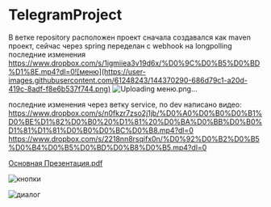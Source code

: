 # TelegramProject
В ветке repository расположен проект
сначала создавался как maven проект, сейчас через spring
переделан с webhook на longpolling
последние изменения
https://www.dropbox.com/s/1igmiiea3v19d6x/%D0%9C%D0%B5%D0%BD%D1%8E.mp4?dl=0![меню](https://user-images.githubusercontent.com/61248243/144370290-686d79c1-a20d-419c-8adf-f8e6b537f744.png)
![Uploading меню.png…]()

последние изменения через ветку service, по dev написано видео:
https://www.dropbox.com/s/n0fkzr7zso2j1jb/%D0%A0%D0%B0%D0%B1%D0%BE%D1%82%D0%B0%20%D1%81%20%D0%BA%D0%BB%D0%B0%D1%81%D1%81%D0%B0%D0%BC%D0%B8.mp4?dl=0
https://www.dropbox.com/s/2218nn8rsqifx0n/%D0%92%D0%B2%D0%B5%D0%B4%D0%B5%D0%BD%D0%B8%D0%B5.mp4?dl=0


[Основная Презентация.pdf](https://github.com/dianatoradze/TelegramProject/files/7608080/default.pdf)

![кнопки](https://user-images.githubusercontent.com/61248243/142728571-a82f5c0f-030b-4f53-9541-6445e80eefa4.png)

![диалог](https://user-images.githubusercontent.com/61248243/142995045-fd665cf8-639f-4d51-ad5e-dc07ae280e8b.png)

